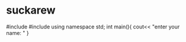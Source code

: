 # suckarew
#include <iostream>
#include<cmath>
using namespace std;
int main(){
    cout<< "enter your name: "
}